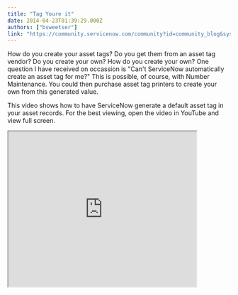 ```yaml
---
title: "Tag Youre it"
date: 2014-04-23T01:39:29.000Z
authors: ["bsweetser"]
link: "https://community.servicenow.com/community?id=community_blog&sys_id=9ecd62e9dbd0dbc01dcaf3231f9619bc"
---
```

<p>How do you create your asset tags? Do you get them from an asset tag vendor? Do you create your own? How do you create your own? One question I have received on occassion is "Can't ServiceNow automatically create an asset tag for me?" This is possible, of course, with Number Maintenance. You could then purchase asset tag printers to create your own from this generated value.</p><p></p><p>This video shows how to have ServiceNow generate a default asset tag in your asset records. For the best viewing, open the video in YouTube and view full screen.</p><p></p><p><iframe src="https://youtube.com/embed/hRX4J63_-Us" width="425" height="350"/></p><p></p><p>In addition, you may look to identify other details to include in an update set, such as identifying who can update the asset tag and what to do when you want to automatically add an asset tag to an existing asset.</p><p></p><p>How do you handle asset tags in your environment? Let me know in the comments section below.</p>